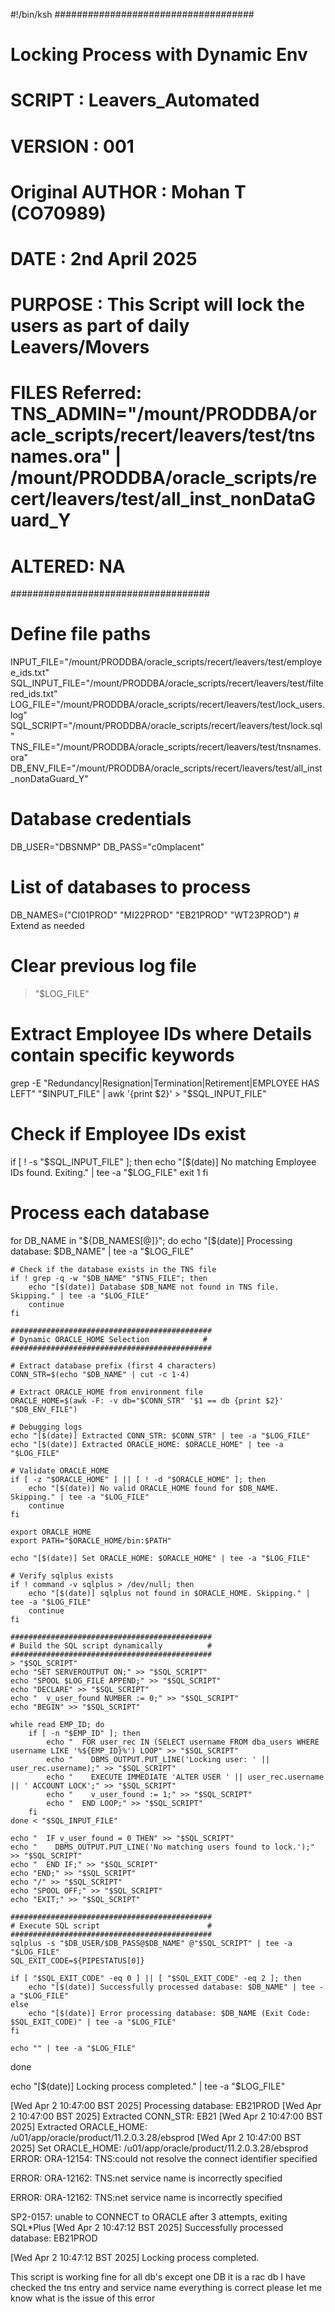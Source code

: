 #!/bin/ksh
####################################
# Locking Process with Dynamic Env #
# SCRIPT : Leavers_Automated
# VERSION : 001
# Original AUTHOR : Mohan T (CO70989)
# DATE : 2nd April 2025
# PURPOSE :  This Script will lock the users as part of daily Leavers/Movers
# FILES Referred: TNS_ADMIN="/mount/PRODDBA/oracle_scripts/recert/leavers/test/tnsnames.ora" | /mount/PRODDBA/oracle_scripts/recert/leavers/test/all_inst_nonDataGuard_Y
# ALTERED: NA
####################################

# Define file paths
INPUT_FILE="/mount/PRODDBA/oracle_scripts/recert/leavers/test/employee_ids.txt"
SQL_INPUT_FILE="/mount/PRODDBA/oracle_scripts/recert/leavers/test/filtered_ids.txt"
LOG_FILE="/mount/PRODDBA/oracle_scripts/recert/leavers/test/lock_users.log"
SQL_SCRIPT="/mount/PRODDBA/oracle_scripts/recert/leavers/test/lock.sql"
TNS_FILE="/mount/PRODDBA/oracle_scripts/recert/leavers/test/tnsnames.ora"
DB_ENV_FILE="/mount/PRODDBA/oracle_scripts/recert/leavers/test/all_inst_nonDataGuard_Y"

# Database credentials
DB_USER="DBSNMP"
DB_PASS="c0mplacent"

# List of databases to process
DB_NAMES=("CI01PROD" "MI22PROD" "EB21PROD" "WT23PROD")  # Extend as needed

# Clear previous log file
> "$LOG_FILE"

# Extract Employee IDs where Details contain specific keywords
grep -E "Redundancy|Resignation|Termination|Retirement|EMPLOYEE HAS LEFT" "$INPUT_FILE" | awk '{print $2}' > "$SQL_INPUT_FILE"

# Check if Employee IDs exist
if [ ! -s "$SQL_INPUT_FILE" ]; then
    echo "[$(date)] No matching Employee IDs found. Exiting." | tee -a "$LOG_FILE"
    exit 1
fi

# Process each database
for DB_NAME in "${DB_NAMES[@]}"; do
    echo "[$(date)] Processing database: $DB_NAME" | tee -a "$LOG_FILE"

    # Check if the database exists in the TNS file
    if ! grep -q -w "$DB_NAME" "$TNS_FILE"; then
        echo "[$(date)] Database $DB_NAME not found in TNS file. Skipping." | tee -a "$LOG_FILE"
        continue
    fi

    #############################################
    # Dynamic ORACLE_HOME Selection            #
    #############################################

    # Extract database prefix (first 4 characters)
    CONN_STR=$(echo "$DB_NAME" | cut -c 1-4)

    # Extract ORACLE_HOME from environment file
    ORACLE_HOME=$(awk -F: -v db="$CONN_STR" '$1 == db {print $2}' "$DB_ENV_FILE")

    # Debugging logs
    echo "[$(date)] Extracted CONN_STR: $CONN_STR" | tee -a "$LOG_FILE"
    echo "[$(date)] Extracted ORACLE_HOME: $ORACLE_HOME" | tee -a "$LOG_FILE"

    # Validate ORACLE_HOME
    if [ -z "$ORACLE_HOME" ] || [ ! -d "$ORACLE_HOME" ]; then
        echo "[$(date)] No valid ORACLE_HOME found for $DB_NAME. Skipping." | tee -a "$LOG_FILE"
        continue
    fi

    export ORACLE_HOME
    export PATH="$ORACLE_HOME/bin:$PATH"

    echo "[$(date)] Set ORACLE_HOME: $ORACLE_HOME" | tee -a "$LOG_FILE"

    # Verify sqlplus exists
    if ! command -v sqlplus > /dev/null; then
        echo "[$(date)] sqlplus not found in $ORACLE_HOME. Skipping." | tee -a "$LOG_FILE"
        continue
    fi

    #############################################
    # Build the SQL script dynamically          #
    #############################################
    > "$SQL_SCRIPT"
    echo "SET SERVEROUTPUT ON;" >> "$SQL_SCRIPT"
    echo "SPOOL $LOG_FILE APPEND;" >> "$SQL_SCRIPT"
    echo "DECLARE" >> "$SQL_SCRIPT"
    echo "  v_user_found NUMBER := 0;" >> "$SQL_SCRIPT"
    echo "BEGIN" >> "$SQL_SCRIPT"

    while read EMP_ID; do
        if [ -n "$EMP_ID" ]; then
            echo "  FOR user_rec IN (SELECT username FROM dba_users WHERE username LIKE '%${EMP_ID}%') LOOP" >> "$SQL_SCRIPT"
            echo "    DBMS_OUTPUT.PUT_LINE('Locking user: ' || user_rec.username);" >> "$SQL_SCRIPT"
            echo "    EXECUTE IMMEDIATE 'ALTER USER ' || user_rec.username || ' ACCOUNT LOCK';" >> "$SQL_SCRIPT"
            echo "    v_user_found := 1;" >> "$SQL_SCRIPT"
            echo "  END LOOP;" >> "$SQL_SCRIPT"
        fi
    done < "$SQL_INPUT_FILE"

    echo "  IF v_user_found = 0 THEN" >> "$SQL_SCRIPT"
    echo "    DBMS_OUTPUT.PUT_LINE('No matching users found to lock.');" >> "$SQL_SCRIPT"
    echo "  END IF;" >> "$SQL_SCRIPT"
    echo "END;" >> "$SQL_SCRIPT"
    echo "/" >> "$SQL_SCRIPT"
    echo "SPOOL OFF;" >> "$SQL_SCRIPT"
    echo "EXIT;" >> "$SQL_SCRIPT"

    #############################################
    # Execute SQL script                        #
    #############################################
    sqlplus -s "$DB_USER/$DB_PASS@$DB_NAME" @"$SQL_SCRIPT" | tee -a "$LOG_FILE"
    SQL_EXIT_CODE=${PIPESTATUS[0]}

    if [ "$SQL_EXIT_CODE" -eq 0 ] || [ "$SQL_EXIT_CODE" -eq 2 ]; then
        echo "[$(date)] Successfully processed database: $DB_NAME" | tee -a "$LOG_FILE"
    else
        echo "[$(date)] Error processing database: $DB_NAME (Exit Code: $SQL_EXIT_CODE)" | tee -a "$LOG_FILE"
    fi

    echo "" | tee -a "$LOG_FILE"
done

echo "[$(date)] Locking process completed." | tee -a "$LOG_FILE"

[Wed Apr  2 10:47:00 BST 2025] Processing database: EB21PROD
[Wed Apr  2 10:47:00 BST 2025] Extracted CONN_STR: EB21
[Wed Apr  2 10:47:00 BST 2025] Extracted ORACLE_HOME: /u01/app/oracle/product/11.2.0.3.28/ebsprod
[Wed Apr  2 10:47:00 BST 2025] Set ORACLE_HOME: /u01/app/oracle/product/11.2.0.3.28/ebsprod
ERROR:
ORA-12154: TNS:could not resolve the connect identifier specified



ERROR:
ORA-12162: TNS:net service name is incorrectly specified



ERROR:
ORA-12162: TNS:net service name is incorrectly specified


SP2-0157: unable to CONNECT to ORACLE after 3 attempts, exiting SQL*Plus
[Wed Apr  2 10:47:12 BST 2025] Successfully processed database: EB21PROD

[Wed Apr  2 10:47:12 BST 2025] Locking process completed.


This script is working fine for all db's except one DB it is a rac db I have checked the tns entry and service name everything is correct please let me know what is the issue of this error
